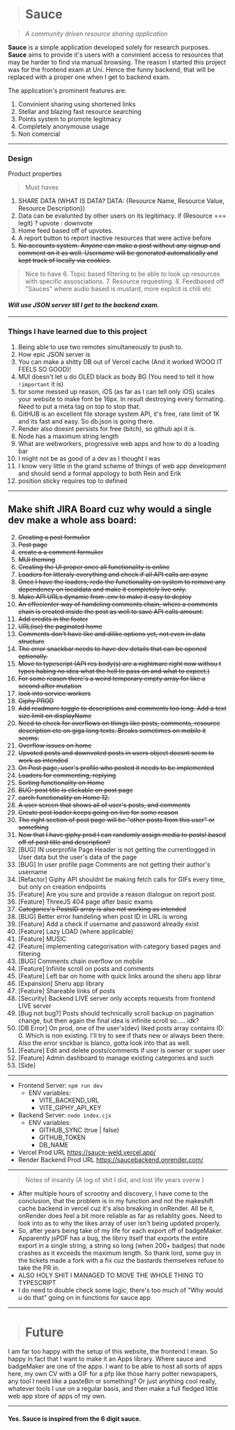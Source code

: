 > # Sauce

> _A community driven resource sharing application_

**Sauce** is a simple application developed solely for research purposes. **Sauce** aims to provide it's users
with a convinient access to resources that may be harder to find via manual browsing. The reason I started this project was
for the frontend exam at Uni. Hence the funny backend, that will be replaced with a proper one when I get to backend exam.

The application's prominent features are:

1. Convinient sharing using shortened links
2. Stellar and blazing fast resource searching
3. Points system to promote legitmacy
4. Completely anonymouse usage
5. Non comercial

---

### **Design**

Product properties

> Must haves

1. SHARE DATA (WHAT IS DATA? DATA: {Resource Name, Resource Value, Resource Description})
2. Data can be evalunted by other users on its legitimacy.
   if (Resource === legit) ? upvote : downvote
3. Home feed based off of upvotes.
4. A report button to report inactive resources that were active before
5. <del>No accounts system. Anyone can make a post without any signup and comment on it as well. Username will be generated automatically and kept track of locally via cookies.</del>

> Nice to have 6. Topic based filtering to be able to look up resources with specific assosciations. 7. Resource requesting. 8. Feedbased off "Sauces" where audio based is mustard, more explicit is chili etc

#### _Will use JSON server till I get to the backend exam._

---

### Things I have learned due to this project

1. Being able to use two remotes simultaneously to push to.
2. How epic JSON server is
3. You can make a shitty DB out of Vercel cache (And it worked WOOO IT FEELS SO GOOD)!
4. MUI doesn't let u do OLED black as body BG (You need to tell it how `!important` it is)
5. for some messed up reason, iOS (as far as I can tell only iOS) scales your website to make font be 16px. In result destroying every formating. Need to put a meta tag on top to stop that.
6. GitHUB is an excellent file storage system API, it's free, rate limit of 1K and its fast and easy. So db.json is going there.
7. Render also doesnt persists for free (bitch), so github api it is.
8. Node has a maximum string length
9. What are webworkers, progressive web apps and how to do a loading bar
10. I might not be as good of a dev as I thought I was
11. I know very little in the grand scheme of things of web app development and should send a formal appology to both Rein and Erik
12. position sticky requires top to defined

---

## Make shift JIRA Board cuz why would a single dev make a whole ass board:

2. <del>Creating a post formulier</del>
3. <del>Post page</del>
4. <del>create a a comment formulier</del>
5. <del>MUI theming</del>
6. <del>Creating the UI proper once all functionality is online</del>
7. <del>Loaders for litteraly everything and check if all API calls are async</del>
8. <del>Once I have the loaders, redo the functionality on system to remove any dependency on localdata and make it completely live only.</del>
9. <del>Make API URLs dynamic from .env to make it easy to deploy</del>
10. <del>An effecienter way of handeling comments chain, where a comments chain is created inside the post as well to save API calls amount.</del>
11. <del>Add credits in the footer</del>
12. <del>URL(ise) the paginated home</del>
13. <del>Comments don't have like and dilike options yet, not even in data structure</del>
14. <del>The error snackbar needs to have dev details that can be opened optionally.</del>
15. <del>Move to typescript (API res body(s) are a nightmare right now withou t types habing no idea what the hell to pass on and what to expect.)</del>
16. <del> For some reason there's a weird temporary empty array for like a second after mutation</del>
17. <del>look into service workers</del>
18. <del>Giphy PROD</del>
19. <del>Add readmore toggle to descriptions and comments too long. Add a text size limit on displayName</del>
20. <del>Need to check for overflows on things like posts, comments, resource description etc on giga long texts. Breaks sometimes on mobile it seems.</del>
21. <del>Overflow issues on home</del>
22. <del>Upvoted posts and downvoted posts in users object doesnt seem to work as intended</del>
23. <del>On Post page, user's profile who posted it needs to be implemented</del>
24. <del>Loaders for commenting, replying</del>
25. <del>Sorting functionality on Home</del>
26. <del>BUG: post title is clickable on post page</del>
27. <del>earch functionality on Home 12.</del>
28. <del> A user screen that shows all of user's posts, and comments</del>
29. <del>Create post loader keeps going on live for some reason</del>
30. <del> The right section of post page will be "other posts from this user" or something</del>
31. <del>Now that I have giphy prod I can randomly assign media to posts! based off of post title and description!!</del>
32. [BUG] IN userprofile Page Header is not getting the currentlogged in User data but the user's data of the page
33. [BUG] In user profile page Comments are not getting their author's username
34. [Refactor] Giphy API shouldnt be making fetch calls for GIFs every time, but only on creation endpoints
35. [Feature] Are you sure and provide a reason dialogue on report post.
36. [Feature] ThreeJS 404 page after basic exams
37. <del>Categories's PostsID array is also not working as intended</del>
38. [BUG] Better error handeling when post ID in URL is wrong
39. [Feature] Add a check if username and password already exist
40. [Feature] Lazy LOAD (where applicable)
41. [Feature] MUSIC
42. [Feature] implementing categorisation with category based pages and filtering
43. [BUG] Comments chain overflow on mobile
44. [Feature] Infinite scroll on posts and comments
45. [Feature] Left bar on home with quick links around the sheru app librar
46. [Expansion] Sheru app library
47. [Feature] Shareable links of posts
48. [Security] Backend LIVE server only accepts requests from frontend LIVE server
49. [Bug not bug?] Posts should technically scroll backup on pagination change, but then again the final idea is infinite scroll so..... idk?
50. [DB Error] On prod, one of the user's(dev) liked posts array contains ID: 0. Which is non existing. I'll try to see if thats new or always been there. Also the error snckbar is blanco, gotta look into that as well.
51. [Feature] Edit and delete posts/comments if user is owner or super user
52. [Feature] Admin dashboard to manage existing categories and such
53. [Side]

---

- Frontend Server:
  `npm run dev`
  - ENV variables:
    - VITE_BACKEND_URL
    - VITE_GIPHY_API_KEY
- Backend Server:
  `node index.cjs`
  - ENV variables:
    - GITHUB_SYNC (true | false)
    - GITHUB_TOKEN
    - DB_NAME
- Vercel Prod URL
  <a href="https://sauce-weld.vercel.app/">https://sauce-weld.vercel.app/</a>
- Render Backend Prod URL
  <a href="https://saucebackend.onrender.com/">https://saucebackend.onrender.com/</a>

---

> Notes of insanity (A log of shit I did, and lost life years overw )

- After multiple hours of scrootny and discovery, I have come to the conclusion, that the problem is in
  my function and not the makeshift cache backend in vercel cuz it's also breaking in onRender. All be it, onRender does feel a bit more reliable as far as reliablity goes. Need to look into as to why the likes array of user isn't being updated properly.
- So, after years being take of my life for each export off of badgeMaker. Apparently jsPDF has a bug, the librry itself that exports the entire export in a single string, a string so long (when 200+ badges) that node crashes as it exceeds the maximum
  length. So thank lord, some guy in the tickets made a fork with a fix cuz the bastards themselves refuse to take the PR in.
- ALSO HOLY SHIT I MANAGED TO MOVE THE WHOLE THING TO TYPESCRIPT
- I do need to double check some logic, there's too much of "Why would u do that" going on in functions for sauce app

---

> # Future

I am far too happy with the setup of this website, the frontend I mean. So happy in fact that I want to make it an Apps library. Where sauce and badgeMaker are one of the apps.
I want to be able to host all sorts of apps here, my own CV with a GIF for a pfp like those harry potter newspapers, any tool I need like a pasteBin or something?
Or just anything cool really, whatever tools I use on a regular basis, and then make a full fledged little web app store of apps of my own.

---

#### Yes. Sauce is inspired from the 6 digit sauce.
